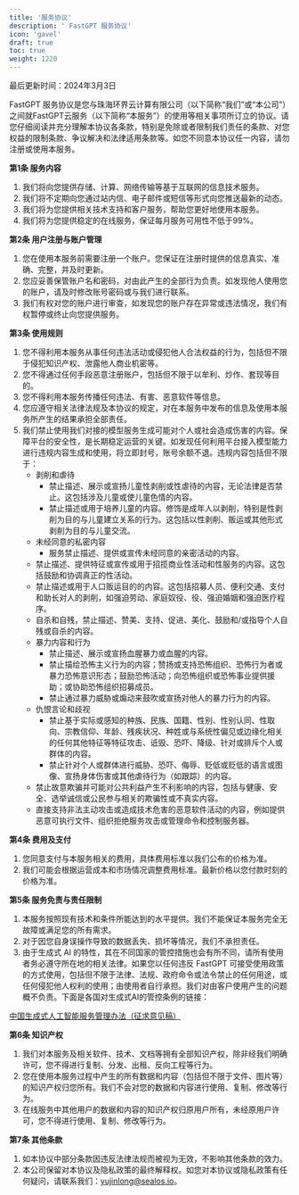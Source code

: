 ```yaml
---
title: '服务协议'
description: ' FastGPT 服务协议'
icon: 'gavel'
draft: true
toc: true
weight: 1220
---
```


最后更新时间：2024年3月3日

FastGPT 服务协议是您与珠海环界云计算有限公司（以下简称“我们”或“本公司”）之间就FastGPT云服务（以下简称“本服务”）的使用等相关事项所订立的协议。请您仔细阅读并充分理解本协议各条款，特别是免除或者限制我们责任的条款、对您权益的限制条款、争议解决和法律适用条款等。如您不同意本协议任一内容，请勿注册或使用本服务。

**第1条 服务内容**

1. 我们将向您提供存储、计算、网络传输等基于互联网的信息技术服务。
2. 我们将不定期向您通过站内信、电子邮件或短信等形式向您推送最新的动态。
3. 我们将为您提供相关技术支持和客户服务，帮助您更好地使用本服务。
4. 我们将为您提供稳定的在线服务，保证每月服务可用性不低于99%。

**第2条 用户注册与账户管理**

1. 您在使用本服务前需要注册一个账户。您保证在注册时提供的信息真实、准确、完整，并及时更新。
2. 您应妥善保管账户名和密码，对由此产生的全部行为负责。如发现他人使用您的账户，请及时修改账号密码或与我们进行联系。
3. 我们有权对您的账户进行审查，如发现您的账户存在异常或违法情况，我们有权暂停或终止向您提供服务。

**第3条 使用规则**

1. 您不得利用本服务从事任何违法活动或侵犯他人合法权益的行为，包括但不限于侵犯知识产权、泄露他人商业机密等。
2. 您不得通过任何手段恶意注册账户，包括但不限于以牟利、炒作、套现等目的。
3. 您不得利用本服务传播任何违法、有害、恶意软件等信息。
4. 您应遵守相关法律法规及本协议的规定，对在本服务中发布的信息及使用本服务所产生的结果承担全部责任。 
5. 我们禁止使用我们对接的模型服务生成可能对个人或社会造成伤害的内容。保障平台的安全性，是长期稳定运营的关键。如发现任何利用平台接入模型能力进行违规内容生成和使用，将立即封号，账号余额不退。违规内容包括但不限于：
   - 剥削和虐待 
     - 禁止描述、展示或宣扬儿童性剥削或性虐待的内容，无论法律是否禁止。这包括涉及儿童或使儿童色情的内容。
     - 禁止描述或用于培养儿童的内容。修饰是成年人以剥削，特别是性剥削为目的与儿童建立关系的行为。这包括以性剥削、贩运或其他形式剥削为目的与儿童交流。
   - 未经同意的私密内容 
     - 服务禁止描述、提供或宣传未经同意的亲密活动的内容。
   - 禁止描述、提供特征或宣传或用于招揽商业性活动和性服务的内容。这包括鼓励和协调真正的性活动。
   - 禁止描述或用于人口贩运目的的内容。这包括招募人员、便利交通、支付和助长对人的剥削，如强迫劳动、家庭奴役、役、强迫婚姻和强迫医疗程序。
   - 自杀和自残，禁止描述、赞美、支持、促进、美化、鼓励和/或指导个人自残或自杀的内容。
   - 暴力内容和行为 
     - 禁止描述、展示或宣扬血腥暴力或血腥的内容。
     - 禁止描绘恐怖主义行为的内容；赞扬或支持恐怖组织、恐怖行为者或暴力恐怖意识形态；鼓励恐怖活动；向恐怖组织或恐怖事业提供援助；或协助恐怖组织招募成员。
     - 禁止通过暴力威胁或煽动来鼓吹或宣扬对他人的暴力行为的内容。
   - 仇恨言论和歧视 
     - 禁止基于实际或感知的种族、民族、国籍、性别、性别认同、性取向、宗教信仰、年龄、残疾状况、种姓或与系统性偏见或边缘化相关的任何其他特征等特征攻击、诋毁、恐吓、降级、针对或排斥个人或群体的内容。
     - 禁止针对个人或群体进行威胁、恐吓、侮辱、贬低或贬低的语言或图像、宣扬身体伤害或其他虐待行为（如跟踪）的内容。
   - 禁止故意欺骗并可能对公共利益产生不利影响的内容，包括与健康、安全、选举诚信或公民参与相关的欺骗性或不真实内容。
   - 直接支持非法主动攻击或造成技术危害的恶意软件活动的内容，例如提供恶意可执行文件、组织拒绝服务攻击或管理命令和控制服务器。


**第4条 费用及支付**

1. 您同意支付与本服务相关的费用，具体费用标准以我们公布的价格为准。
2. 我们可能会根据运营成本和市场情况调整费用标准。最新价格以您付款时刻的价格为准。

**第5条 服务免责与责任限制**

1. 本服务按照现有技术和条件所能达到的水平提供。我们不能保证本服务完全无故障或满足您的所有需求。
2. 对于因您自身误操作导致的数据丢失、损坏等情况，我们不承担责任。
3. 由于生成式 AI 的特性，其在不同国家的管控措施也会有所不同，请所有使用者务必遵守所在地的相关法律。如果您以任何违反 FastGPT 可接受使用政策的方式使用，包括但不限于法律、法规、政府命令或法令禁止的任何用途，或任何侵犯他人权利的使用；由使用者自行承担。我们对由客户使用产生的问题概不负责。下面是各国对生成式AI的管控条例的链接：

[中国生成式人工智能服务管理办法（征求意见稿）](http://www.cac.gov.cn/2023-04/11/c_1682854275475410.htm)

**第6条 知识产权**

1. 我们对本服务及相关软件、技术、文档等拥有全部知识产权，除非经我们明确许可，您不得进行复制、分发、出租、反向工程等行为。
2. 您在使用本服务过程中产生的所有数据和内容（包括但不限于文件、图片等）的知识产权归您所有。我们不会对您的数据和内容进行使用、复制、修改等行为。
3. 在线服务中其他用户的数据和内容的知识产权归原用户所有，未经原用户许可，您不得进行使用、复制、修改等行为。

**第7条 其他条款**

1. 如本协议中部分条款因违反法律法规而被视为无效，不影响其他条款的效力。
2. 本公司保留对本协议及隐私政策的最终解释权。如您对本协议或隐私政策有任何疑问，请联系我们：yujinlong@sealos.io。